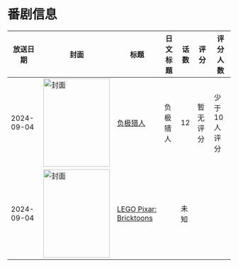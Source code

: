 # 番剧信息

|放送日期|封面|标题|日文标题|话数|评分|评分人数|
|---|---|---|---|---|---|---|
|2024-09-04|<img src="//lain.bgm.tv/pic/cover/c/23/9f/440167_q539T.jpg" alt="封面" style="width:150px;height:200px;object-fit:cover;">|[负极猎人](https://bangumi.tv/subject/440167)|负极猎人|12|暂无评分|少于10人评分|
|2024-09-04|<img src="//lain.bgm.tv/pic/cover/c/56/4d/509588_8UuFk.jpg" alt="封面" style="width:150px;height:200px;object-fit:cover;">|[LEGO Pixar: Bricktoons](https://bangumi.tv/subject/509588)||未知|||
